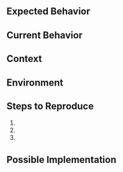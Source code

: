<!--- Provide a general summary of the issue in the Title above -->

## Expected Behavior
<!--- Tell us what should happen -->

## Current Behavior
<!--- Tell us what happens instead of the expected behavior -->

## Context
<!--- How has this issue affected you? What are you trying to accomplish? -->
<!--- Providing context helps us come up with a solution that is most useful in the real world -->

## Environment
<!--- Tell us the Operating System, uIAM version -->
<!-- Attach relevant files like logs, uiam.yml, uiam.yml  -->

## Steps to Reproduce
<!--- Provide a link to a live example, or an unambiguous set of steps to -->
<!--- reproduce this bug. Include code to reproduce, if relevant -->
1.
2.
3.

## Possible Implementation
<!--- Not obligatory, but suggest an idea for implementing addition or change -->
